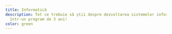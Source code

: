 ```yaml
---
title: Informatică
description: Tot ce trebuie să știi despre dezvoltarea sistemelor informatice
  într-un program de 3 ani!
color: green
---
```

